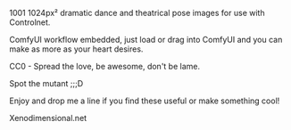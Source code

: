 1001 1024px² dramatic dance and theatrical pose images for use with Controlnet.

ComfyUI workflow embedded, just load or drag into ComfyUI and you can make as more as your heart desires.

CC0 - Spread the love, be awesome, don't be lame.

Spot the mutant ;;;D

Enjoy and drop me a line if you find these useful or make something cool! 

Xenodimensional.net
